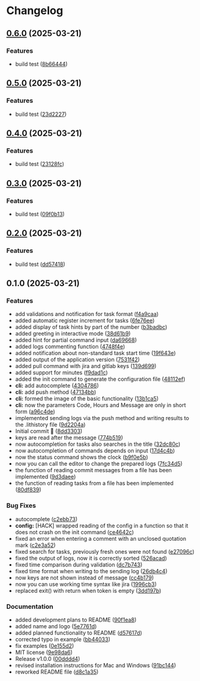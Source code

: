 # Changelog

## [0.6.0](https://github.com/LIT-Tools/lit/compare/v0.5.0...v0.6.0) (2025-03-21)


### Features

* build test ([8b66444](https://github.com/LIT-Tools/lit/commit/8b66444b01906048551d991a41d8a073aed00070))

## [0.5.0](https://github.com/LIT-Tools/lit/compare/v0.4.0...v0.5.0) (2025-03-21)


### Features

* build test ([23d2227](https://github.com/LIT-Tools/lit/commit/23d2227254d843f752ae6948d26467cf4e95c680))

## [0.4.0](https://github.com/LIT-Tools/lit/compare/v0.3.0...v0.4.0) (2025-03-21)


### Features

* build test ([23128fc](https://github.com/LIT-Tools/lit/commit/23128fccd0be1c64fe53606f34b3a25957154001))

## [0.3.0](https://github.com/LIT-Tools/lit/compare/v0.2.0...v0.3.0) (2025-03-21)


### Features

* build test ([09f0b13](https://github.com/LIT-Tools/lit/commit/09f0b134a090468f70d2a4267a54e27b74356bec))

## [0.2.0](https://github.com/LIT-Tools/lit/compare/v0.1.0...v0.2.0) (2025-03-21)


### Features

* build test ([dd57418](https://github.com/LIT-Tools/lit/commit/dd5741870d38890609e94a3fb0e7ad8d568754a9))

## 0.1.0 (2025-03-21)


### Features

* add validations and notification for task format ([f4a9caa](https://github.com/LIT-Tools/lit/commit/f4a9caaa00b845b0aff626e1ab0e16494cdd213f))
* added automatic register increment for tasks ([6fe76ee](https://github.com/LIT-Tools/lit/commit/6fe76eeb3b335382ad11712e2bc57d8d74717205))
* added display of task hints by part of the number ([b3badbc](https://github.com/LIT-Tools/lit/commit/b3badbcde23010ff28c1b0be6e8f17b0796f1db6))
* added greeting in interactive mode ([38d61b9](https://github.com/LIT-Tools/lit/commit/38d61b9a4606ede6b18f60db089a0c8ef6f563a7))
* added hint for partial command input ([da69668](https://github.com/LIT-Tools/lit/commit/da6966897f8904a5d0885fd617a9f6c7ecf5161e))
* added logs commenting function ([4748f4e](https://github.com/LIT-Tools/lit/commit/4748f4e0c95adfb32120c1332940ca100c83cc55))
* added notification about non-standard task start time ([19f643e](https://github.com/LIT-Tools/lit/commit/19f643eb9c54eba83c9452fa02f69575a5dd07db))
* added output of the application version ([7531f42](https://github.com/LIT-Tools/lit/commit/7531f42512feec89ab0f82bf960cc63b83856c3c))
* added pull command with jira and gitlab keys ([139d699](https://github.com/LIT-Tools/lit/commit/139d69984a47beeacbe76127880d7857b73826d2))
* added support for minutes ([f9dad1c](https://github.com/LIT-Tools/lit/commit/f9dad1c5b244902529ffb3b3792d591a65b4bd74))
* added the init command to generate the configuration file ([48112ef](https://github.com/LIT-Tools/lit/commit/48112ef3eeb259827d57c819a54abcc57ed0d588))
* **cli:** add autocomplete ([4304786](https://github.com/LIT-Tools/lit/commit/4304786ba02632037d4e16da5501cc6245a850cf))
* **cli:** add push method ([47134bb](https://github.com/LIT-Tools/lit/commit/47134bb0174653b86467c8ad7aafb0801ba33d7a))
* **cli:** formed the image of the basic functionality ([13b1ca5](https://github.com/LIT-Tools/lit/commit/13b1ca530af589b7040d7294bbcf55b47d8f4eb8))
* **cli:** now the parameters Code, Hours and Message are only in short form ([a96c4de](https://github.com/LIT-Tools/lit/commit/a96c4de1d4cfa3a3aed5418af639c02b87114fca))
* implemented sending logs via the push method and writing results to the .lithistory file ([9d2204a](https://github.com/LIT-Tools/lit/commit/9d2204af8d3799895f64c46d15b2f777b305eef2))
* Initial commit 🎉 ([8dd3303](https://github.com/LIT-Tools/lit/commit/8dd33038d38836fa64895f4aa1d462639bb8bf8e))
* keys are read after the message ([774b519](https://github.com/LIT-Tools/lit/commit/774b519f5aac7ed9245ce46c22fee18bdb806548))
* now autocompletion for tasks also searches in the title ([32dc80c](https://github.com/LIT-Tools/lit/commit/32dc80c92311e91e755cb4e9bc6f92cd61d165d2))
* now autocompletion of commands depends on input ([17d4c4b](https://github.com/LIT-Tools/lit/commit/17d4c4be405f1545b625ad98abd0345e8d87cb49))
* now the status command shows the clock ([b9f0e5b](https://github.com/LIT-Tools/lit/commit/b9f0e5bbbd60e9127826d25595e11d81032c657e))
* now you can call the editor to change the prepared logs ([7fc34d5](https://github.com/LIT-Tools/lit/commit/7fc34d5575fce26dce04d7478c7fead2dc045ab2))
* the function of reading commit messages from a file has been implemented ([9d3daee](https://github.com/LIT-Tools/lit/commit/9d3daeeb01dc57d05cc72c0cbac9af422791d449))
* the function of reading tasks from a file has been implemented ([80df839](https://github.com/LIT-Tools/lit/commit/80df839ea7a032aeb923920cbb50689c67db71d3))


### Bug Fixes

* autocomplete ([c2ebb73](https://github.com/LIT-Tools/lit/commit/c2ebb732981d83d234ca63b18b0c73fae958fefc))
* **config:** [HACK] wrapped reading of the config in a function so that it does not crash on the init command ([ce4642c](https://github.com/LIT-Tools/lit/commit/ce4642c170030ffbc0180d7c5e7512b735987056))
* fixed an error when entering a comment with an unclosed quotation mark ([c2e3a52](https://github.com/LIT-Tools/lit/commit/c2e3a52bf91f5edc976fb59c3791e7d66d8564ab))
* fixed search for tasks, previously fresh ones were not found ([e27096c](https://github.com/LIT-Tools/lit/commit/e27096c28e1baca531544bf998ce48b22b1a99b9))
* fixed the output of logs, now it is correctly sorted ([526acad](https://github.com/LIT-Tools/lit/commit/526acad06ecd6f99c9352b533446b4ceb37fa70e))
* fixed time comparison during validation ([dc7b743](https://github.com/LIT-Tools/lit/commit/dc7b743bc4b267ec638d80550a3d66ffdfc0d76e))
* fixed time format when writing to the sending log ([26db4c4](https://github.com/LIT-Tools/lit/commit/26db4c4a96c080c882b0a54572edc9988644eb78))
* now keys are not shown instead of message ([cc4b179](https://github.com/LIT-Tools/lit/commit/cc4b1793a1eb8248711ccd4528cee6659224e4d0))
* now you can use working time syntax like jira ([1996cb3](https://github.com/LIT-Tools/lit/commit/1996cb3877d071696481193b99020f4dcf69d659))
* replaced exit() with return when token is empty ([3dd197b](https://github.com/LIT-Tools/lit/commit/3dd197be94cf7677a5397881159e92bdfec9d63f))


### Documentation

* added development plans to README ([90f1ea8](https://github.com/LIT-Tools/lit/commit/90f1ea852b04750bba1b955ea613acfa5ec7c202))
* added name and logo ([5e7761d](https://github.com/LIT-Tools/lit/commit/5e7761de850f757bfe3f4c868591c0b53890f7d7))
* added planned functionality to README ([d57617d](https://github.com/LIT-Tools/lit/commit/d57617d79ac5a80b182338008afbb23f3b9ef0cc))
* corrected typo in example ([bb44033](https://github.com/LIT-Tools/lit/commit/bb4403318cccb38d47537581369096413acad8e6))
* fix examples ([0e155d2](https://github.com/LIT-Tools/lit/commit/0e155d21d042672e9a8859f872e6a41aaea33804))
* MIT license ([9e98da6](https://github.com/LIT-Tools/lit/commit/9e98da67766499e89b39d940747dde0b1373b345))
* Release v1.0.0 ([00dddd4](https://github.com/LIT-Tools/lit/commit/00dddd4a3157027c19f1b9f46dd5f8adb2ac52eb))
* revised installation instructions for Mac and Windows ([91bc144](https://github.com/LIT-Tools/lit/commit/91bc1446656ea9522aac3a01c48fc4cbfa4f429e))
* reworked README file ([d8c1a35](https://github.com/LIT-Tools/lit/commit/d8c1a35bada7c0a037ad9c5db5faa014ba7ae423))
